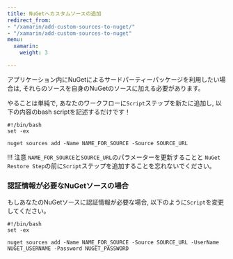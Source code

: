 ```yaml
---
title: NuGetへカスタムソースの追加
redirect_from:
- "/xamarin/add-custom-sources-to-nuget/"
- "/xamarin/add-custom-sources-to-nuget"
menu:
  xamarin:
    weight: 3

---
```

アプリケーション内にNuGetによるサードパーティーパッケージを利用したい場合は,
それらのソースを自身のNuGetのソースに加える必要があります。

やることは単純で, あなたのワークフローに`Script`ステップを新たに追加し, 以下の内容のbash scriptを記述するだけです！

```
#!/bin/bash
set -ex

nuget sources add -Name NAME_FOR_SOURCE -Source SOURCE_URL
```

!!! 注意
    `NAME_FOR_SOURCE`と`SOURCE_URL`のパラメーターを更新することと
    `NuGet Restore Step`の前に`Script`ステップを追加することを忘れないでください。


### 認証情報が必要なNuGetソースの場合

もしあなたのNuGetソースに認証情報が必要な場合, 以下のように`Script`を変更してください。

```
#!/bin/bash
set -ex

nuget sources add -Name NAME_FOR_SOURCE -Source SOURCE_URL -UserName NUGET_USERNAME -Password NUGET_PASSWORD
```